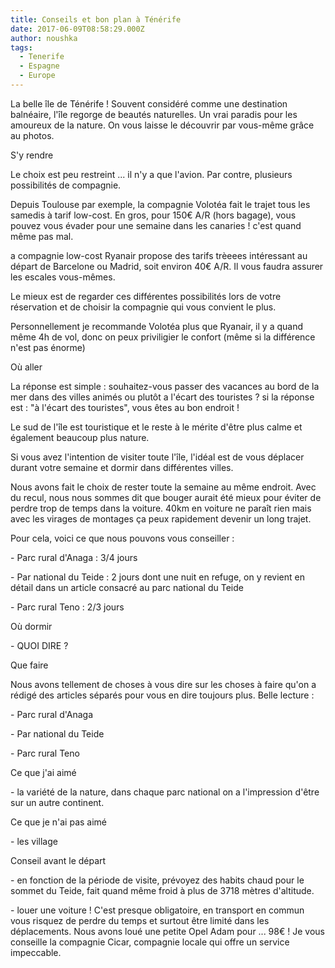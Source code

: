 ```yaml
---
title: Conseils et bon plan à Ténérife
date: 2017-06-09T08:58:29.000Z
author: noushka
tags:
  - Tenerife
  - Espagne
  - Europe
---
```



La belle île de Ténérife ! Souvent considéré comme une destination balnéaire, l'île regorge de beautés naturelles. Un vrai paradis pour les amoureux de la nature. On vous laisse le découvrir par vous-même grâce au photos.



S'y rendre

Le choix est peu restreint ... il n'y a que l'avion. Par contre, plusieurs possibilités de compagnie.

Depuis Toulouse par exemple, la compagnie Volotéa fait le trajet tous les samedis à tarif low-cost. En gros, pour 150€ A/R (hors bagage), vous pouvez vous évader pour une semaine dans les canaries ! c'est quand même pas mal.

a compagnie low-cost Ryanair propose des tarifs trèeees intéressant au départ de Barcelone ou Madrid, soit environ 40€ A/R. Il vous faudra assurer les escales vous-mêmes.

Le mieux est de regarder ces différentes possibilités lors de votre réservation et de choisir la compagnie qui vous convient le plus.



Personnellement je recommande Volotéa plus que Ryanair, il y a quand même 4h de vol, donc on peux priviligier le confort (même si la différence n'est pas énorme)



Où aller

La réponse est simple : souhaitez-vous passer des vacances au bord de la mer dans des villes animés ou plutôt a l'écart des touristes ? si la réponse est : "à l'écart des touristes", vous êtes au bon endroit !

Le sud de l'île est touristique et le reste à le mérite d'être plus calme et également beaucoup plus nature.

Si vous avez l'intention de visiter toute l'île, l'idéal est de vous déplacer durant votre semaine et dormir dans différentes villes.

Nous avons fait le choix de rester toute la semaine au même endroit. Avec du recul, nous nous sommes dit que bouger aurait été mieux pour éviter de perdre trop de temps dans la voiture. 40km en voiture ne paraît rien mais avec les virages de montages ça peux rapidement devenir un long trajet.



Pour cela, voici ce que nous pouvons vous conseiller :

\- Parc rural d'Anaga : 3/4 jours

\- Par national du Teide : 2 jours dont une nuit en refuge, on y revient en détail dans un article consacré au parc national du Teide

\- Parc rural Teno : 2/3 jours



Où dormir

\-  QUOI DIRE ?



Que faire

Nous avons tellement de choses à vous dire sur les choses à faire qu'on a rédigé des articles séparés pour vous en dire toujours plus. Belle lecture :

\- Parc rural d'Anaga



\- Par national du Teide



\- Parc rural Teno



Ce que j'ai aimé

\- la variété de la nature, dans chaque parc national on a l'impression d'être sur un autre continent.



Ce que je n'ai pas aimé

\- les village



Conseil avant le départ

\- en fonction de la période de visite, prévoyez des habits chaud pour le sommet du Teide, fait quand même froid à plus de 3718 mètres d'altitude.

\- louer une voiture ! C'est presque obligatoire, en transport en commun vous risquez de perdre du temps et surtout être limité dans les déplacements. Nous avons loué une petite Opel Adam pour ... 98€ ! Je vous conseille la compagnie Cicar, compagnie locale qui offre un service impeccable.
